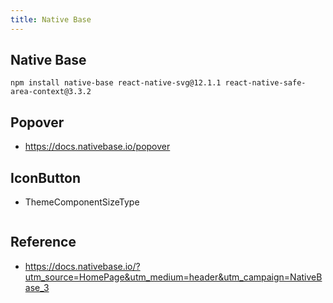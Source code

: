 ```yaml
---
title: Native Base
---
```


## Native Base

```
npm install native-base react-native-svg@12.1.1 react-native-safe-area-context@3.3.2
```

## Popover
- https://docs.nativebase.io/popover

## IconButton
- ThemeComponentSizeType

```
```

## Reference
- https://docs.nativebase.io/?utm_source=HomePage&utm_medium=header&utm_campaign=NativeBase_3
